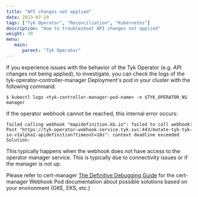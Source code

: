 ```yaml
---
title: "API changes not applied"
date: 2023-07-19
tags: ["Tyk Operator", "Reconciliation", "Kubernetes"]
description: "How to troubleshoot API changes not applied"
weight: 30
menu:
   main:
      parent: "Tyk Operator"
---
```


If you experience issues with the behavior of the Tyk Operator (e.g. API changes not being applied), to investigate, you can check the logs of the tyk-operator-controller-manager Deployment's pod in your cluster with the following command:

```console
$ kubectl logs <tyk-controller-manager-pod-name> -n $TYK_OPERATOR_NS manager
```

If the operator webhook cannot be reached, this internal error occurs:

```console
failed calling webhook "mapidefinition.kb.io": failed to call webhook: Post "https://tyk-operator-webhook-service.tyk.svc:443/mutate-tyk-tyk-io-v1alpha1-apidefinition?timeout=10s": context deadline exceeded
Solution:
```
This typically happens when the webhook does not have access to the operator manager service. This is typically due to connectivity issues or if the manager is not up.

Please refer to cert-manager [The Definitive Debugging Guide](https://cert-manager.io/docs/troubleshooting/webhook/#error-context-deadline-exceeded) for the cert-manager Webhook Pod documentation about possible solutions based on your environment (GKE, EKS, etc.)

